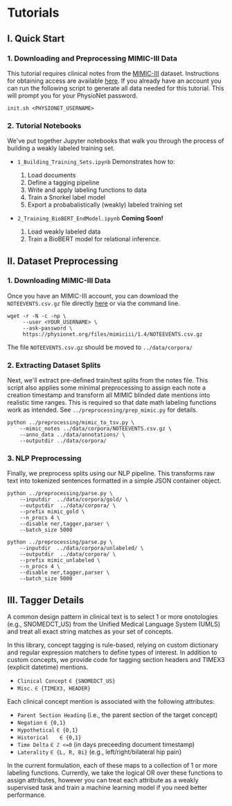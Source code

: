 # Tutorials

## I. Quick Start

### 1. Downloading and Preprocessing MIMIC-III Data

This tutorial requires clinical notes from the [MIMIC-III](https://mimic.physionet.org/) dataset. Instructions for obtaining access are available [here](https://mimic.physionet.org/gettingstarted/access/). If you already have an account you can run the following script to generate all data needed for this tutorial. This will prompt you for your PhysioNet password. 

	init.sh <PHYSIONET_USERNAME> 

### 2. Tutorial Notebooks

We've put together Jupyter notebooks that walk you through the process of building a weakly labeled training set. 

- `1_Building_Training_Sets.ipynb` Demonstrates how to: 
	1. Load documents
	2. Define a tagging pipeline
	3. Write and apply labeling functions to data
	4. Train a Snorkel label model
	5. Export a probabalistically (weakly) labeled training set 


- `2_Training_BioBERT_EndModel.ipynb` **Coming Soon!**
   1. Load weakly labeled data
   2. Train a BioBERT model for relational inference. 

## II. Dataset Preprocessing

### 1. Downloading MIMIC-III Data

Once you have an MIMIC-III account, you can download the `NOTEEVENTS.csv.gz` file directly [here](https://physionet.org/content/mimiciii/1.4/NOTEEVENTS.csv.gz) or via the command line. 

	wget -r -N -c -np \
	     --user <YOUR_USERNAME> \
	     --ask-password \
	     https://physionet.org/files/mimiciii/1.4/NOTEEVENTS.csv.gz
	
The file `NOTEEVENTS.csv.gz` should be moved to `../data/corpora/`

### 2. Extracting Dataset Splits

Next, we'll extract pre-defined train/test splits from the notes file. This script also applies some minimal preprocessing to assign each note a creation timestamp and transform all MIMIC blinded date mentions into realistic time ranges. This is required so that date math labeling functions work as intended. See `../preprocessing/prep_mimic.py` for details. 

	python ../preprocessing/mimic_to_tsv.py \
		--mimic_notes ../data/corpora/NOTEEVENTS.csv.gz \
		--anno_data ../data/annotations/ \
		--outputdir ../data/corpora/

### 3. NLP Preprocessing
Finally, we preprocess splits using our NLP pipeline. This transforms raw text into tokenized sentences formatted in a simple JSON container object. 

	python ../preprocessing/parse.py \
		--inputdir  ../data/corpora/gold/ \
		--outputdir  ../data/corpora/ \
		--prefix mimic_gold \
		--n_procs 4 \
		--disable ner,tagger,parser \
		--batch_size 5000

	python ../preprocessing/parse.py \
		--inputdir  ../data/corpora/unlabeled/ \
		--outputdir  ../data/corpora/ \
		--prefix mimic_unlabeled \
		--n_procs 4 \
		--disable ner,tagger,parser \
		--batch_size 5000

## III. Tagger Details

A common design pattern in clinical text is to select 1 or more onotologies (e.g., SNOMEDCT_US) from the Unified Medical Language System (UMLS) and treat all exact string matches as your set of concepts.
 
In this library, concept tagging is rule-based, relying on custom dictionary and regular expression matchers to define types of interest. In addition to custom concepts, we provide code for tagging section headers and TIMEX3 (explicit datetime) mentions. 

- `Clinical Concept` `∈ {SNOMEDCT_US}`
- `Misc.` `∈ {TIMEX3, HEADER}`

Each clinical concept mention is associated with the following attributes:

- `Parent Section Heading` (i.e., the parent section of the target concept)
- `Negation` `∈ {0,1}`
- `Hypothetical` `∈ {0,1}`
- `Historical	` `∈ {0,1}` 
- `Time Delta` `∈ ℤ <=0` (in days preceeding document timestamp)
- `Laterality` `∈ {L, R, Bi}` (e.g., left/right/bilateral hip pain}

In the current formulation, each of these maps to a collection of 1 or more labeling functions. Currently, we take the logical OR over these functions to assign attributes, however you can treat each attribute as a weakly supervised task and train a machine learning model if you need better performance.  

